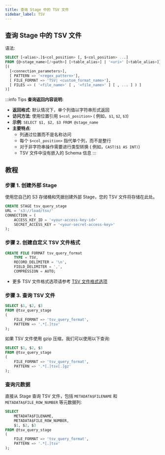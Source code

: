 ```yaml
---
title: 查询 Stage 中的 TSV 文件
sidebar_label: TSV
---
```


## 查询 Stage 中的 TSV 文件

语法:
```sql
SELECT [<alias>.]$<col_position> [, $<col_position> ...] 
FROM {@<stage_name>[/<path>] [<table_alias>] | '<uri>' [<table_alias>]} 
[( 
  [<connection_parameters>],
  [ PATTERN => '<regex_pattern>'],
  [ FILE_FORMAT => 'TSV| <custom_format_name>'],
  [ FILES => ( '<file_name>' [ , '<file_name>' ] [ , ... ] ) ]
)]
```


:::info Tips
**查询返回内容说明:**

* **返回格式**: 默认情况下，单个列值以字符串形式返回
* **访问方法**: 使用位置引用 `$<col_position>` ( 例如，`$1`, `$2`, `$3`)
* **示例**: `SELECT $1, $2, $3 FROM @stage_name`
* **主要特点**:
  * 列通过位置而不是名称访问
  * 每个 `$<col_position>` 指代单个列，而不是整行
  * 对于非字符串操作需要进行类型转换 ( 例如，`CAST($1 AS INT)`)
  * TSV 文件中没有嵌入的 Schema 信息
:::

## 教程

### 步骤 1. 创建外部 Stage

使用您自己的 S3 存储桶和凭据创建外部 Stage，您的 TSV 文件将存储在此处。
```sql
CREATE STAGE tsv_query_stage 
URL = 's3://load/tsv/' 
CONNECTION = (
    ACCESS_KEY_ID = '<your-access-key-id>' 
    SECRET_ACCESS_KEY = '<your-secret-access-key>'
);
```

### 步骤 2. 创建自定义 TSV 文件格式

```sql
CREATE FILE FORMAT tsv_query_format 
    TYPE = TSV,
    RECORD_DELIMITER = '\n',
    FIELD_DELIMITER = ',',
    COMPRESSION = AUTO;
```

- 更多 TSV 文件格式选项请参考 [TSV 文件格式选项](/sql/sql-reference/file-format-options#tsv-options)

### 步骤 3. 查询 TSV 文件

```sql
SELECT $1, $2, $3
FROM @tsv_query_stage
(
    FILE_FORMAT => 'tsv_query_format',
    PATTERN => '.*[.]tsv'
);
```

如果 TSV 文件使用 gzip 压缩，我们可以使用以下查询:

```sql
SELECT $1, $2, $3
FROM @tsv_query_stage
(
    FILE_FORMAT => 'tsv_query_format',
    PATTERN => '.*[.]tsv[.]gz'
);
```
### 查询元数据

直接从 Stage 查询 TSV 文件，包括 `METADATA$FILENAME` 和 `METADATA$FILE_ROW_NUMBER` 等元数据列:

```sql
SELECT
    METADATA$FILENAME,
    METADATA$FILE_ROW_NUMBER,
    $1, $2, $3
FROM @tsv_query_stage
(
    FILE_FORMAT => 'tsv_query_format',
    PATTERN => '.*[.]tsv'
);
```